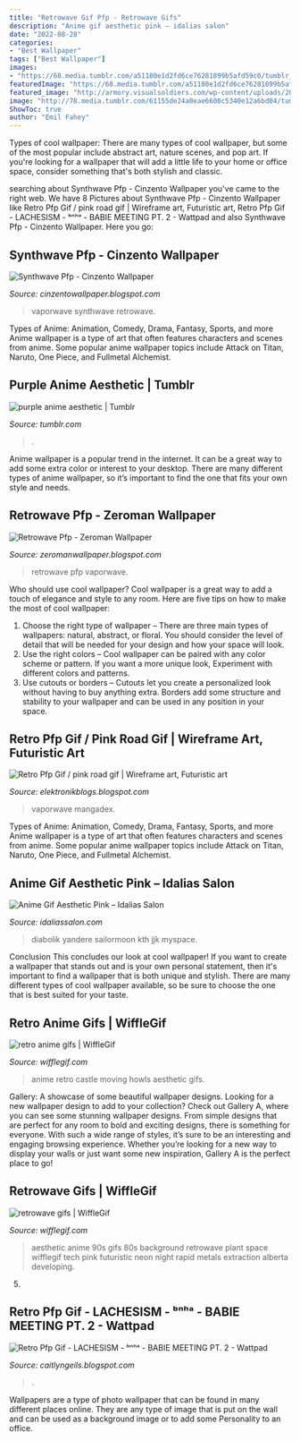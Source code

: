 ```yaml
---
title: "Retrowave Gif Pfp - Retrowave Gifs"
description: "Anime gif aesthetic pink – idalias salon"
date: "2022-08-28"
categories:
- "Best Wallpaper"
tags: ["Best Wallpaper"]
images:
- "https://68.media.tumblr.com/a51180e1d2fd6ce76281899b5afd59c0/tumblr_osneazEg8P1wtuf8mo1_500.gif"
featuredImage: "https://68.media.tumblr.com/a51180e1d2fd6ce76281899b5afd59c0/tumblr_osneazEg8P1wtuf8mo1_500.gif"
featured_image: "http://armory.visualsoldiers.com/wp-content/uploads/2017/11/retro-palm2-min.gif"
image: "http://78.media.tumblr.com/61155de24a0eae6600c5340e12a6bd04/tumblr_p2ql3qnJVO1wm29yso1_500.gif"
ShowToc: true
author: "Emil Fahey"
---
```



Types of cool wallpaper:
There are many types of cool wallpaper, but some of the most popular include abstract art, nature scenes, and pop art. If you're looking for a wallpaper that will add a little life to your home or office space, consider something that's both stylish and classic.

	

		
searching about Synthwave Pfp - Cinzento Wallpaper you've came to the right web. We have 8 Pictures about Synthwave Pfp - Cinzento Wallpaper like Retro Pfp Gif / pink road gif | Wireframe art, Futuristic art, Retro Pfp Gif - LACHESISM - ᵇⁿʰᵃ - BABIE MEETING PT. 2 - Wattpad and also Synthwave Pfp - Cinzento Wallpaper. Here you go:
		
    
## Synthwave Pfp - Cinzento Wallpaper

<img loading=lazy src="https://cdn3.vectorstock.com/i/thumb-large/14/17/retrowave-or-synthwave-or-vaporwave-aesthetic-of-vector-34851417.jpg" onerror="this.onerror=null;this.src='https://tse1.mm.bing.net/th?id=OIP.T1mFgvJNjkBtvrG0wD2J9wAAAA&amp;pid=15.1';" alt="Synthwave Pfp - Cinzento Wallpaper">

_Source: cinzentowallpaper.blogspot.com_

>vaporwave synthwave retrowave. 

	

Types of Anime: Animation, Comedy, Drama, Fantasy, Sports, and more
Anime wallpaper is a type of art that often features characters and scenes from anime. Some popular anime wallpaper topics include Attack on Titan, Naruto, One Piece, and Fullmetal Alchemist.

    
## Purple Anime Aesthetic | Tumblr

<img loading=lazy src="https://68.media.tumblr.com/a51180e1d2fd6ce76281899b5afd59c0/tumblr_osneazEg8P1wtuf8mo1_500.gif" onerror="this.onerror=null;this.src='https://tse4.mm.bing.net/th?id=OIP.VWmmAvMTO8xz0kHyuUNW0gHaFV&amp;pid=15.1';" alt="purple anime aesthetic | Tumblr">

_Source: tumblr.com_

>. 

	

Anime wallpaper is a popular trend in the internet. It can be a great way to add some extra color or interest to your desktop. There are many different types of anime wallpaper, so it’s important to find the one that fits your own style and needs.

    
## Retrowave Pfp - Zeroman Wallpaper

<img loading=lazy src="https://graphicriver.img.customer.envatousercontent.com/files/238891297/synthwave-flyer-retrowave-vaporwave-poster-futurwave-retro-1980s-cyberpunk-poster-showcase.jpg?auto=compress%2Cformat&amp;fit=crop&amp;crop=top&amp;w=590&amp;h=590&amp;s=d5af8013bcd3148173c3c4a1a52c9fba" onerror="this.onerror=null;this.src='https://tse1.mm.bing.net/th?id=OIP.vEghKqzgp_uCQORbg5X8BgHaHa&amp;pid=15.1';" alt="Retrowave Pfp - Zeroman Wallpaper">

_Source: zeromanwallpaper.blogspot.com_

>retrowave pfp vaporwave. 

	

Who should use cool wallpaper?
Cool wallpaper is a great way to add a touch of elegance and style to any room. Here are five tips on how to make the most of cool wallpaper: 
1) Choose the right type of wallpaper – There are three main types of wallpapers: natural, abstract, or floral. You should consider the level of detail that will be needed for your design and how your space will look. 
2) Use the right colors – Cool wallpaper can be paired with any color scheme or pattern. If you want a more unique look, Experiment with different colors and patterns. 
3) Use cutouts or borders – Cutouts let you create a personalized look without having to buy anything extra. Borders add some structure and stability to your wallpaper and can be used in any position in your space.

    
## Retro Pfp Gif / Pink Road Gif | Wireframe Art, Futuristic Art

<img loading=lazy src="http://armory.visualsoldiers.com/wp-content/uploads/2017/11/retro-palm2-min.gif" onerror="this.onerror=null;this.src='https://tse4.mm.bing.net/th?id=OIP.g0Ak6e4G5EVQpuztWFmCVwHaEc&amp;pid=15.1';" alt="Retro Pfp Gif / pink road gif | Wireframe art, Futuristic art">

_Source: elektronikblogs.blogspot.com_

>vaporwave mangadex. 

	

Types of Anime: Animation, Comedy, Drama, Fantasy, Sports, and more
Anime wallpaper is a type of art that often features characters and scenes from anime. Some popular anime wallpaper topics include Attack on Titan, Naruto, One Piece, and Fullmetal Alchemist.

    
## Anime Gif Aesthetic Pink – Idalias Salon

<img loading=lazy src="https://i.pinimg.com/originals/83/23/51/832351a226669fb7826fd48abc582118.gif" onerror="this.onerror=null;this.src='https://tse3.mm.bing.net/th?id=OIP.pAAVigvzuH3sC5FO4BmdbAHaDz&amp;pid=15.1';" alt="Anime Gif Aesthetic Pink – Idalias Salon">

_Source: idaliassalon.com_

>diabolik yandere sailormoon kth jjk myspace. 

	

Conclusion
This concludes our look at cool wallpaper! If you want to create a wallpaper that stands out and is your own personal statement, then it's important to find a wallpaper that is both unique and stylish. There are many different types of cool wallpaper available, so be sure to choose the one that is best suited for your taste.

    
## Retro Anime Gifs | WiffleGif

<img loading=lazy src="http://68.media.tumblr.com/54134bc089d31414dbd24bc3e0065132/tumblr_olluvey9MC1w0ii2ho1_500.gif" onerror="this.onerror=null;this.src='https://tse2.mm.bing.net/th?id=OIP.MomI_fWUIoOcssliepXPfgHaD_&amp;pid=15.1';" alt="retro anime gifs | WiffleGif">

_Source: wifflegif.com_

>anime retro castle moving howls aesthetic gifs. 

	

Gallery: A showcase of some beautiful wallpaper designs.
Looking for a new wallpaper design to add to your collection? Check out Gallery A, where you can see some stunning wallpaper designs. From simple designs that are perfect for any room to bold and exciting designs, there is something for everyone. With such a wide range of styles, it’s sure to be an interesting and engaging browsing experience. Whether you’re looking for a new way to display your walls or just want some new inspiration, Gallery A is the perfect place to go!





	
	
    
## Retrowave Gifs | WiffleGif

<img loading=lazy src="http://78.media.tumblr.com/61155de24a0eae6600c5340e12a6bd04/tumblr_p2ql3qnJVO1wm29yso1_500.gif" onerror="this.onerror=null;this.src='https://tse2.mm.bing.net/th?id=OIP.szutXMHMrIdBuq8WlQTcIwHaFL&amp;pid=15.1';" alt="retrowave gifs | WiffleGif">

_Source: wifflegif.com_

>aesthetic anime 90s gifs 80s background retrowave plant space wifflegif tech pink futuristic neon night rapid metals extraction alberta developing. 

	

5.

    
## Retro Pfp Gif - LACHESISM - ᵇⁿʰᵃ - BABIE MEETING PT. 2 - Wattpad

<img loading=lazy src="https://lh6.googleusercontent.com/proxy/l13uJ0vE0t8maC99JDl1-NOyZPAhE8HcAfnpPU9KR1uosa3AbmCZgAqg3G3Z6bXgpm8qxIAP2enSMyHnt1wkqabSA8KlFWdEXr44IWJGZ3acX7ChB0KIHqrcX6SZAC_5ZfXwMERVN8FRwQ=w1200-h630-p-k-no-nu" onerror="this.onerror=null;this.src='https://tse1.mm.bing.net/th?id=OIP.TEAAcKACouXwSpK4mK_xRgHaD4&amp;pid=15.1';" alt="Retro Pfp Gif - LACHESISM - ᵇⁿʰᵃ - BABIE MEETING PT. 2 - Wattpad">

_Source: caitlyngeils.blogspot.com_

>. 

	



Wallpapers are a type of photo wallpaper that can be found in many different places online. They are any type of image that is put on the wall and can be used as a background image or to add some Personality to an office.

